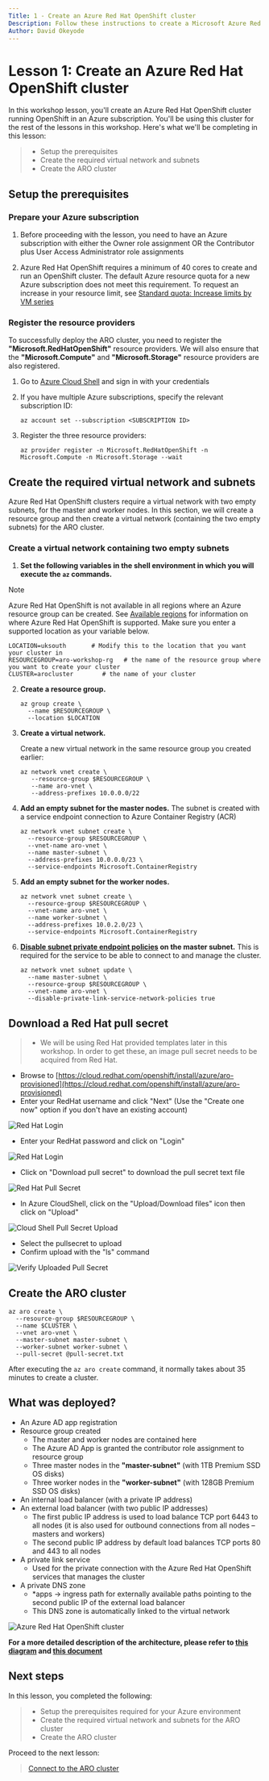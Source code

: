 ```yaml
---
Title: 1 - Create an Azure Red Hat OpenShift cluster
Description: Follow these instructions to create a Microsoft Azure Red Hat OpenShift cluster using the Azure CLI
Author: David Okeyode
---
```

# Lesson 1: Create an Azure Red Hat OpenShift cluster

In this workshop lesson, you'll create an Azure Red Hat OpenShift cluster running OpenShift in an Azure subscription. You'll be using this cluster for the rest of the lessons in this workshop. Here's what we'll be completing in this lesson:

> * Setup the prerequisites 
> * Create the required virtual network and subnets
> * Create the ARO cluster

## Setup the prerequisites
### Prepare your Azure subscription
1. Before proceeding with the lesson, you need to have an Azure subscription with either the Owner role assignment OR the Contributor plus User Access Administrator role assignments

2. Azure Red Hat OpenShift requires a minimum of 40 cores to create and run an OpenShift cluster. The default Azure resource quota for a new Azure subscription does not meet this requirement. To request an increase in your resource limit, see [Standard quota: Increase limits by VM series](https://docs.microsoft.com/en-us/azure/azure-portal/supportability/per-vm-quota-requests?WT.mc_id=AZ-MVP-5003870)

### Register the resource providers
To successfully deploy the ARO cluster, you need to register the **"Microsoft.RedHatOpenShift"** resource providers. We will also ensure that the **"Microsoft.Compute"** and **"Microsoft.Storage"** resource providers are also registered.

1. Go to [Azure Cloud Shell](https://shell.azure.com) and sign in with your credentials

2. If you have multiple Azure subscriptions, specify the relevant subscription ID:

    ```
    az account set --subscription <SUBSCRIPTION ID>
    ```

3. Register the three resource providers:

    ```
    az provider register -n Microsoft.RedHatOpenShift -n Microsoft.Compute -n Microsoft.Storage --wait
    ```
## Create the required virtual network and subnets
Azure Red Hat OpenShift clusters require a virtual network with two empty subnets, for the master and worker nodes. In this section, we will create a resource group and then create a virtual network (containing the two empty subnets) for the ARO cluster.
### Create a virtual network containing two empty subnets

1. **Set the following variables in the shell environment in which you will execute the `az` commands.**
> [!NOTE] 
   > Azure Red Hat OpenShift is not available in all regions where an Azure resource group can be created. See [Available regions](https://azure.microsoft.com/en-gb/global-infrastructure/services/?products=openshift&regions=all) for information on where Azure Red Hat OpenShift is supported. Make sure you enter a supported location as your variable below.

   ```
   LOCATION=uksouth       # Modify this to the location that you want your cluster in
   RESOURCEGROUP=aro-workshop-rg   # the name of the resource group where you want to create your cluster           
   CLUSTER=arocluster        # the name of your cluster
   ```

2. **Create a resource group.**

   ```
   az group create \
     --name $RESOURCEGROUP \
     --location $LOCATION
   ```

2. **Create a virtual network.**

   Create a new virtual network in the same resource group you created earlier:

   ```
   az network vnet create \
      --resource-group $RESOURCEGROUP \
      --name aro-vnet \
      --address-prefixes 10.0.0.0/22
   ```

3. **Add an empty subnet for the master nodes.**
The subnet is created with a service endpoint connection to Azure Container Registry (ACR)
   ```
   az network vnet subnet create \
     --resource-group $RESOURCEGROUP \
     --vnet-name aro-vnet \
     --name master-subnet \
     --address-prefixes 10.0.0.0/23 \
     --service-endpoints Microsoft.ContainerRegistry
   ```

4. **Add an empty subnet for the worker nodes.**

   ```
   az network vnet subnet create \
     --resource-group $RESOURCEGROUP \
     --vnet-name aro-vnet \
     --name worker-subnet \
     --address-prefixes 10.0.2.0/23 \
     --service-endpoints Microsoft.ContainerRegistry
   ```

5. **[Disable subnet private endpoint policies](../private-link/disable-private-link-service-network-policy.md) on the master subnet.** This is required for the service to be able to connect to and manage the cluster.

   ```
   az network vnet subnet update \
     --name master-subnet \
     --resource-group $RESOURCEGROUP \
     --vnet-name aro-vnet \
     --disable-private-link-service-network-policies true
   ```

## Download a Red Hat pull secret
> * We will be using Red Hat provided templates later in this workshop. In order to get these, an image pull secret needs to be acquired from Red Hat.

* Browse to [https://cloud.redhat.com/openshift/install/azure/aro-provisioned](https://cloud.redhat.com/openshift/install/azure/aro-provisioned)
* Enter your RedHat username and click "Next" (Use the "Create one now" option if you don't have an existing account)

![Red Hat Login](../img/1-redhat-login-username.png)

* Enter your RedHat password and click on "Login"

![Red Hat Login](../img/1-redhat-login-password.png)

* Click on "Download pull secret" to download the pull secret text file

![Red Hat Pull Secret](../img/1-redhat-pull-secret.png)

* In Azure CloudShell, click on the "Upload/Download files" icon then click on "Upload" 

![Cloud Shell Pull Secret Upload](../img/1-uploaded-file.png)

* Select the pullsecret to upload
* Confirm upload with the "ls" command

![Verify Uploaded Pull Secret](../img/1-upload-pull-secret.png)


## Create the ARO cluster

```
az aro create \
  --resource-group $RESOURCEGROUP \
  --name $CLUSTER \
  --vnet aro-vnet \
  --master-subnet master-subnet \
  --worker-subnet worker-subnet \
  --pull-secret @pull-secret.txt
```
After executing the `az aro create` command, it normally takes about 35 minutes to create a cluster.

## What was deployed?
* An Azure AD app registration
* Resource group created
   * The master and worker nodes are contained here
   * The Azure AD App is granted the contributor role assignment to resource group
   * Three master nodes in the **"master-subnet"** (with 1TB Premium SSD OS disks)
   * Three worker nodes in the **"worker-subnet"** (with 128GB Premium SSD OS disks)
* An internal load balancer (with a private IP address)
* An external load balancer (with two public IP addresses)
   * The first public IP address is used to load balance TCP port 6443 to all nodes (it is also used for outbound connections from all nodes – masters and workers)
   * The second public IP address by default load balances TCP ports 80 and 443 to all nodes
* A private link service
   * Used for the private connection with the Azure Red Hat OpenShift services that manages the cluster
* A private DNS zone
   * *apps -> ingress path for externally available paths pointing to the second public IP of the external load balancer
   * This DNS zone is automatically linked to the virtual network

![Azure Red Hat OpenShift cluster](../img/1-aro-cluster.png)

**For a more detailed description of the architecture, please refer to [this diagram](https://docs.microsoft.com/en-us/azure/openshift/media/concepts-networking/aro4-networking-diagram.png) and [this document](https://docs.microsoft.com/en-us/azure/openshift/concepts-networking)** 

## Next steps

In this lesson, you completed the following:
> * Setup the prerequisites required for your Azure environment
> * Create the required virtual network and subnets for the ARO cluster
> * Create the ARO cluster

Proceed to the next lesson:
> [Connect to the ARO cluster](2-connect-aro-cluster.md)
